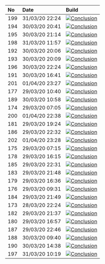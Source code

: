 | No  | Date           | Build                                                                                                                                                                    |
| :-- | :------------- | :----------------------------------------------------------------------------------------------------------------------------------------------------------------------- |
| 199 | 31/03/20 22:24 | [![Conclusion](https://img.shields.io/badge/build-pass-brightgreen)](https://github.com/e2e-boilerplate/cypress-typescript-browserify-chai-should/actions/runs/67891161) |
| 194 | 30/03/20 20:41 | [![Conclusion](https://img.shields.io/badge/build-pass-brightgreen)](https://github.com/e2e-boilerplate/cypress-typescript-browserify-chai-should/actions/runs/66975611) |
| 195 | 30/03/20 21:14 | [![Conclusion](https://img.shields.io/badge/build-pass-brightgreen)](https://github.com/e2e-boilerplate/cypress-typescript-browserify-chai-should/actions/runs/66995813) |
| 198 | 31/03/20 11:57 | [![Conclusion](https://img.shields.io/badge/build-pass-brightgreen)](https://github.com/e2e-boilerplate/cypress-typescript-browserify-chai-should/actions/runs/67519360) |
| 192 | 30/03/20 20:06 | [![Conclusion](https://img.shields.io/badge/build-fail-red)](https://github.com/e2e-boilerplate/cypress-typescript-browserify-chai-should/actions/runs/66950038)         |
| 193 | 30/03/20 20:09 | [![Conclusion](https://img.shields.io/badge/build-fail-red)](https://github.com/e2e-boilerplate/cypress-typescript-browserify-chai-should/actions/runs/66955383)         |
| 196 | 30/03/20 22:24 | [![Conclusion](https://img.shields.io/badge/build-pass-brightgreen)](https://github.com/e2e-boilerplate/cypress-typescript-browserify-chai-should/actions/runs/67029775) |
| 191 | 30/03/20 16:41 | [![Conclusion](https://img.shields.io/badge/build-pass-brightgreen)](https://github.com/e2e-boilerplate/cypress-typescript-browserify-chai-should/actions/runs/66828969) |
| 201 | 01/04/20 23:27 | [![Conclusion](https://img.shields.io/badge/build-pass-brightgreen)](https://github.com/e2e-boilerplate/cypress-typescript-browserify-chai-should/actions/runs/68743145) |
| 177 | 29/03/20 10:40 | [![Conclusion](https://img.shields.io/badge/build-pass-brightgreen)](https://github.com/e2e-boilerplate/cypress-typescript-browserify-chai-should/actions/runs/65864066) |
| 189 | 30/03/20 10:58 | [![Conclusion](https://img.shields.io/badge/build-pass-brightgreen)](https://github.com/e2e-boilerplate/cypress-typescript-browserify-chai-should/actions/runs/66598312) |
| 174 | 29/03/20 07:05 | [![Conclusion](https://img.shields.io/badge/build-pass-brightgreen)](https://github.com/e2e-boilerplate/cypress-typescript-browserify-chai-should/actions/runs/65777958) |
| 200 | 01/04/20 22:38 | [![Conclusion](https://img.shields.io/badge/build-pass-brightgreen)](https://github.com/e2e-boilerplate/cypress-typescript-browserify-chai-should/actions/runs/68722431) |
| 181 | 29/03/20 19:24 | [![Conclusion](https://img.shields.io/badge/build-pass-brightgreen)](https://github.com/e2e-boilerplate/cypress-typescript-browserify-chai-should/actions/runs/66081796) |
| 186 | 29/03/20 22:32 | [![Conclusion](https://img.shields.io/badge/build-pass-brightgreen)](https://github.com/e2e-boilerplate/cypress-typescript-browserify-chai-should/actions/runs/66164113) |
| 202 | 01/04/20 23:28 | [![Conclusion](https://img.shields.io/badge/build-fail-red)](https://github.com/e2e-boilerplate/cypress-typescript-browserify-chai-should/actions/runs/68744694)         |
| 175 | 29/03/20 07:15 | [![Conclusion](https://img.shields.io/badge/build-pass-brightgreen)](https://github.com/e2e-boilerplate/cypress-typescript-browserify-chai-should/actions/runs/65783348) |
| 178 | 29/03/20 16:15 | [![Conclusion](https://img.shields.io/badge/build-pass-brightgreen)](https://github.com/e2e-boilerplate/cypress-typescript-browserify-chai-should/actions/runs/66007934) |
| 185 | 29/03/20 22:31 | [![Conclusion](https://img.shields.io/badge/build-pass-brightgreen)](https://github.com/e2e-boilerplate/cypress-typescript-browserify-chai-should/actions/runs/66163570) |
| 183 | 29/03/20 21:48 | [![Conclusion](https://img.shields.io/badge/build-pass-brightgreen)](https://github.com/e2e-boilerplate/cypress-typescript-browserify-chai-should/actions/runs/66143396) |
| 179 | 29/03/20 16:36 | [![Conclusion](https://img.shields.io/badge/build-pass-brightgreen)](https://github.com/e2e-boilerplate/cypress-typescript-browserify-chai-should/actions/runs/66015544) |
| 176 | 29/03/20 09:31 | [![Conclusion](https://img.shields.io/badge/build-pass-brightgreen)](https://github.com/e2e-boilerplate/cypress-typescript-browserify-chai-should/actions/runs/65835074) |
| 184 | 29/03/20 21:49 | [![Conclusion](https://img.shields.io/badge/build-pass-brightgreen)](https://github.com/e2e-boilerplate/cypress-typescript-browserify-chai-should/actions/runs/66145170) |
| 173 | 28/03/20 22:24 | [![Conclusion](https://img.shields.io/badge/build-pass-brightgreen)](https://github.com/e2e-boilerplate/cypress-typescript-browserify-chai-should/actions/runs/65596084) |
| 182 | 29/03/20 21:37 | [![Conclusion](https://img.shields.io/badge/build-pass-brightgreen)](https://github.com/e2e-boilerplate/cypress-typescript-browserify-chai-should/actions/runs/66140691) |
| 180 | 29/03/20 16:57 | [![Conclusion](https://img.shields.io/badge/build-pass-brightgreen)](https://github.com/e2e-boilerplate/cypress-typescript-browserify-chai-should/actions/runs/66020199) |
| 187 | 29/03/20 22:46 | [![Conclusion](https://img.shields.io/badge/build-pass-brightgreen)](https://github.com/e2e-boilerplate/cypress-typescript-browserify-chai-should/actions/runs/66166693) |
| 188 | 30/03/20 09:40 | [![Conclusion](https://img.shields.io/badge/build-pass-brightgreen)](https://github.com/e2e-boilerplate/cypress-typescript-browserify-chai-should/actions/runs/66543008) |
| 190 | 30/03/20 14:38 | [![Conclusion](https://img.shields.io/badge/build-pass-brightgreen)](https://github.com/e2e-boilerplate/cypress-typescript-browserify-chai-should/actions/runs/66751134) |
| 197 | 31/03/20 10:19 | [![Conclusion](https://img.shields.io/badge/build-pass-brightgreen)](https://github.com/e2e-boilerplate/cypress-typescript-browserify-chai-should/actions/runs/67451025) |